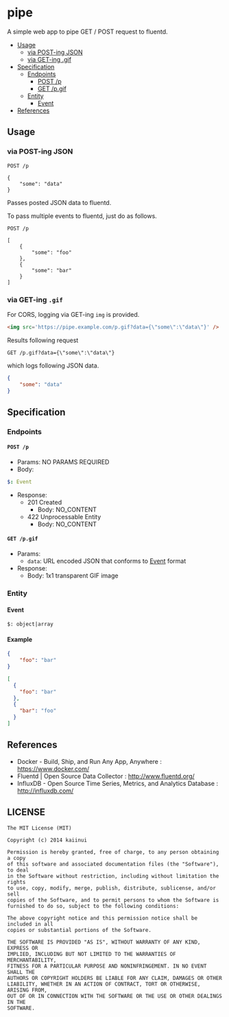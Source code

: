pipe
====

A simple web app to pipe GET / POST request to fluentd.

- [Usage](#usage)
  - [via POST-ing JSON](#via-post-ing-json)
  - [via GET-ing .gif](#via-get-ing-gif)
- [Specification](#specification)
  - [Endpoints](#endpoints)
    - [POST /p](#post-p)
    - [GET /p.gif](#get-pgif)
  - [Entity](#entity)
    - [Event](#event)
- [References](#references)

## Usage

### via POST-ing JSON

```
POST /p

{
    "some": "data"
}
```

Passes posted JSON data to fluentd.

To pass multiple events to fluentd, just do as follows.

```
POST /p

[
    {
        "some": "foo"
    },
    {
        "some": "bar"
    }
]
```

### via GET-ing `.gif`

For CORS, logging via GET-ing `img` is provided.

```html
<img src='https://pipe.example.com/p.gif?data={\"some\":\"data\"}' />
```

Results following request

`GET /p.gif?data={\"some\":\"data\"}`

which logs following JSON data.

```json
{
    "some": "data"
}
```

Specification
---

### Endpoints

#### `POST /p`

- Params: NO PARAMS REQUIRED
- Body: 

```yaml
$: Event
```

- Response:
  - 201 Created
    - Body: NO_CONTENT
  - 422 Unprocessable Entity
    - Body: NO_CONTENT

#### `GET /p.gif`

- Params:
  - `data`: URL encoded JSON that conforms to [Event](#event) format
- Response:
  - Body: 1x1 transparent GIF image

### Entity

#### Event

```
$: object|array
```

#### Example

```json
{
    "foo": "bar"
}
```

```json
[
  {
    "foo": "bar"
  },
  {
    "bar": "foo"
  }
]
```

References
---

- Docker - Build, Ship, and Run Any App, Anywhere : https://www.docker.com/
- Fluentd | Open Source Data Collector : http://www.fluentd.org/
- InfluxDB - Open Source Time Series, Metrics, and Analytics Database : http://influxdb.com/

LICENSE
---

```
The MIT License (MIT)

Copyright (c) 2014 kaiinui

Permission is hereby granted, free of charge, to any person obtaining a copy
of this software and associated documentation files (the "Software"), to deal
in the Software without restriction, including without limitation the rights
to use, copy, modify, merge, publish, distribute, sublicense, and/or sell
copies of the Software, and to permit persons to whom the Software is
furnished to do so, subject to the following conditions:

The above copyright notice and this permission notice shall be included in all
copies or substantial portions of the Software.

THE SOFTWARE IS PROVIDED "AS IS", WITHOUT WARRANTY OF ANY KIND, EXPRESS OR
IMPLIED, INCLUDING BUT NOT LIMITED TO THE WARRANTIES OF MERCHANTABILITY,
FITNESS FOR A PARTICULAR PURPOSE AND NONINFRINGEMENT. IN NO EVENT SHALL THE
AUTHORS OR COPYRIGHT HOLDERS BE LIABLE FOR ANY CLAIM, DAMAGES OR OTHER
LIABILITY, WHETHER IN AN ACTION OF CONTRACT, TORT OR OTHERWISE, ARISING FROM,
OUT OF OR IN CONNECTION WITH THE SOFTWARE OR THE USE OR OTHER DEALINGS IN THE
SOFTWARE.
```
